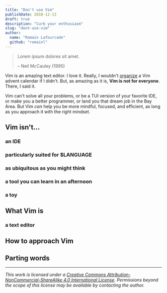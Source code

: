```yaml
---
title: "Don't use Vim"
publishDate: 2018-12-13
draft: true
description: "Curb your enthusiasm"
slug: "dont-use-vim"
author:
  name: "Romain Lafourcade"
  github: "romainl"
---
```



> Lorem ipsum dolores sit amet.
>
> – Neil McCauley (1995)


Vim is an amazing text editor. I love it. Really, I wouldn't [organize][organize] a Vim advent calendar if I didn't. But, as amazing as it is, **Vim is not for everyone**. There, I said it.

Vim can't solve all your problems, or be a TUI version of your favorite IDE, or make you a better programmer, or land you that dream job in the Bay Area. But Vim *can* help you be more mindful, focused, and efficient, as long as you approach it with the right mindset.

## Vim isn't…

### an IDE

### particularly suited for $LANGUAGE

### as ubiquitous as you might think

### a tool you can learn in an afternoon

### a toy

## What Vim is

### a text editor

## How to approach Vim

## Parting words



---

_This work is licensed under a [Creative Commons Attribution-NonCommercial-ShareAlike 4.0 International License][license].  Permissions beyond the scope of this license may be available by contacting the author._


[license]: https://creativecommons.org/licenses/by-nc-sa/4.0/
[organize]: ../romainl-dont-use-vim/organize.jpg


[//]: # ( Vim: set spell spelllang=en: )
